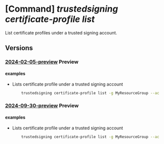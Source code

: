 # [Command] _trustedsigning certificate-profile list_

List certificate profiles under a trusted signing account.

## Versions

### [2024-02-05-preview](/Resources/mgmt-plane/L3N1YnNjcmlwdGlvbnMve30vcmVzb3VyY2Vncm91cHMve30vcHJvdmlkZXJzL21pY3Jvc29mdC5jb2Rlc2lnbmluZy9jb2Rlc2lnbmluZ2FjY291bnRzL3t9L2NlcnRpZmljYXRlcHJvZmlsZXM=/2024-02-05-preview.xml) **Preview**

<!-- mgmt-plane /subscriptions/{}/resourcegroups/{}/providers/microsoft.codesigning/codesigningaccounts/{}/certificateprofiles 2024-02-05-preview -->

#### examples

- Lists certificate profile under a trusted signing account
    ```bash
        trustedsigning certificate-profile list -g MyResourceGroup --account-name MyAccount
    ```

### [2024-09-30-preview](/Resources/mgmt-plane/L3N1YnNjcmlwdGlvbnMve30vcmVzb3VyY2Vncm91cHMve30vcHJvdmlkZXJzL21pY3Jvc29mdC5jb2Rlc2lnbmluZy9jb2Rlc2lnbmluZ2FjY291bnRzL3t9L2NlcnRpZmljYXRlcHJvZmlsZXM=/2024-09-30-preview.xml) **Preview**

<!-- mgmt-plane /subscriptions/{}/resourcegroups/{}/providers/microsoft.codesigning/codesigningaccounts/{}/certificateprofiles 2024-09-30-preview -->

#### examples

- Lists certificate profile under a trusted signing account
    ```bash
        trustedsigning certificate-profile list -g MyResourceGroup --account-name MyAccount
    ```
